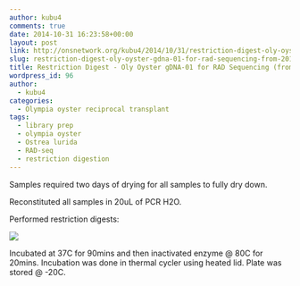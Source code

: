 ```yaml
---
author: kubu4
comments: true
date: 2014-10-31 16:23:58+00:00
layout: post
link: http://onsnetwork.org/kubu4/2014/10/31/restriction-digest-oly-oyster-gdna-01-for-rad-sequencing-from-20141029/
slug: restriction-digest-oly-oyster-gdna-01-for-rad-sequencing-from-20141029
title: Restriction Digest - Oly Oyster gDNA-01 for RAD Sequencing (from 20141029)
wordpress_id: 96
author:
  - kubu4
categories:
  - Olympia oyster reciprocal transplant
tags:
  - library prep
  - olympia oyster
  - Ostrea lurida
  - RAD-seq
  - restriction digestion
---
```


Samples required two days of drying for all samples to fully dry down.

Reconstituted all samples in 20uL of PCR H2O.

Performed restriction digests:

![](http://eagle.fish.washington.edu/Arabidopsis/20141031%20-%20OlyRADdigests.JPG)

Incubated at 37C for 90mins and then inactivated enzyme @ 80C for 20mins. Incubation was done in thermal cycler using heated lid. Plate was stored @ -20C.
